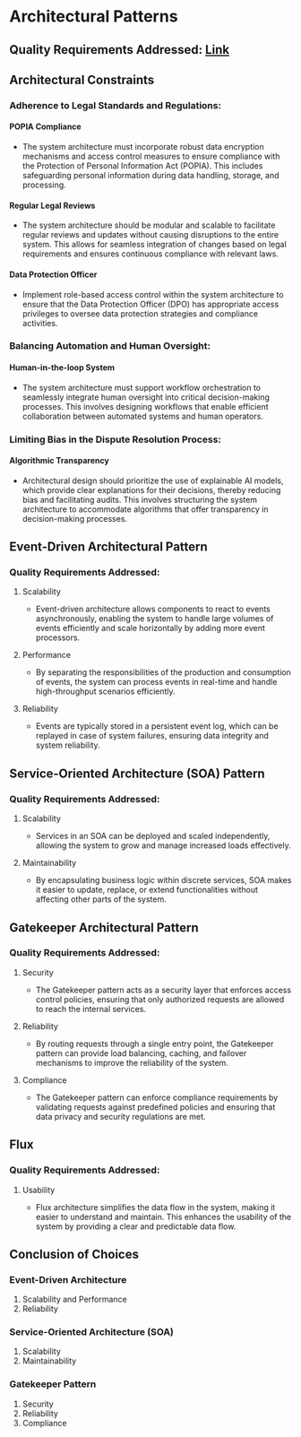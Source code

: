 # Architectural Patterns

## Quality Requirements Addressed: [Link](QualityRequirements.md)

## Architectural Constraints

### Adherence to Legal Standards and Regulations:

#### POPIA Compliance

-   The system architecture must incorporate robust data encryption mechanisms and access control measures to ensure compliance with the Protection of Personal Information Act (POPIA). This includes safeguarding personal information during data handling, storage, and processing.

#### Regular Legal Reviews

-   The system architecture should be modular and scalable to facilitate regular reviews and updates without causing disruptions to the entire system. This allows for seamless integration of changes based on legal requirements and ensures continuous compliance with relevant laws.

#### Data Protection Officer

-   Implement role-based access control within the system architecture to ensure that the Data Protection Officer (DPO) has appropriate access privileges to oversee data protection strategies and compliance activities.

### Balancing Automation and Human Oversight:

#### Human-in-the-loop System

-   The system architecture must support workflow orchestration to seamlessly integrate human oversight into critical decision-making processes. This involves designing workflows that enable efficient collaboration between automated systems and human operators.

### Limiting Bias in the Dispute Resolution Process:

#### Algorithmic Transparency

-   Architectural design should prioritize the use of explainable AI models, which provide clear explanations for their decisions, thereby reducing bias and facilitating audits. This involves structuring the system architecture to accommodate algorithms that offer transparency in decision-making processes.

## Event-Driven Architectural Pattern

### Quality Requirements Addressed:

1. Scalability

    - Event-driven architecture allows components to react to events asynchronously, enabling the system to handle large volumes of events efficiently and scale horizontally by adding more event processors.

2. Performance

    - By separating the responsibilities of the production and consumption of events, the system can process events in real-time and handle high-throughput scenarios efficiently.

3. Reliability

    - Events are typically stored in a persistent event log, which can be replayed in case of system failures, ensuring data integrity and system reliability.

## Service-Oriented Architecture (SOA) Pattern

### Quality Requirements Addressed:

1. Scalability

    - Services in an SOA can be deployed and scaled independently, allowing the system to grow and manage increased loads effectively.

2. Maintainability

    - By encapsulating business logic within discrete services, SOA makes it easier to update, replace, or extend functionalities without affecting other parts of the system.

## Gatekeeper Architectural Pattern

### Quality Requirements Addressed:

1. Security

    - The Gatekeeper pattern acts as a security layer that enforces access control policies, ensuring that only authorized requests are allowed to reach the internal services.

2. Reliability

    - By routing requests through a single entry point, the Gatekeeper pattern can provide load balancing, caching, and failover mechanisms to improve the reliability of the system.

3. Compliance

    - The Gatekeeper pattern can enforce compliance requirements by validating requests against predefined policies and ensuring that data privacy and security regulations are met.

## Flux

### Quality Requirements Addressed:

1. Usability

    - Flux architecture simplifies the data flow in the system, making it easier to understand and maintain. This enhances the usability of the system by providing a clear and predictable data flow.

## Conclusion of Choices

### Event-Driven Architecture

1. Scalability and Performance
2. Reliability

### Service-Oriented Architecture (SOA)

1. Scalability
2. Maintainability

### Gatekeeper Pattern

1. Security
2. Reliability
3. Compliance
